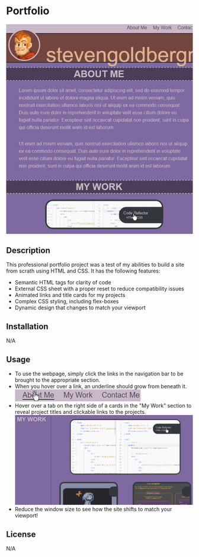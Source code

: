# Portfolio
![Image of my site in long-height mode](./assets/imgs/Tall-Mode.jpg)

## Description
This professional portfolio project was a test of my abilities to build a site from scrath using HTML and CSS.
It has the following features:
- Semantic HTML tags for clarity of code
- External CSS sheet with a proper reset to reduce compatibility issues
- Animated links and title cards for my projects
- Complex CSS styling, including flex-boxes
- Dynamic design that changes to match your viewport

## Installation
N/A

## Usage
- To use the webpage, simply click the links in the navigation bar to be brought to the appropriate section. 
- When you hover over a link, an underline should grow from beneath it.
![Animated Underline Navigation Bar](./assets/imgs/animated-navigation.jpg)
- Hover over a tab on the right side of a cards in the "My Work" section to reveal project titles and clickable links to the projects.
![Animated title tabs for project cards](./assets/imgs/wide%20mode.jpg)
- Reduce the window size to see how the site shifts to match your viewport!


## License
N/A

